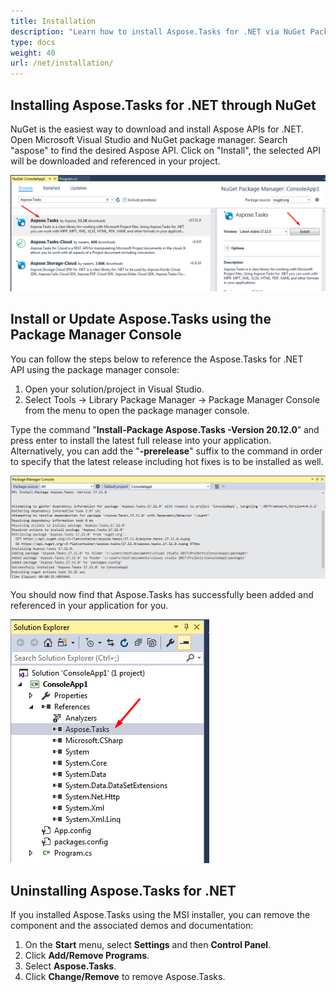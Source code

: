 ```yaml
---
title: Installation
description: "Learn how to install Aspose.Tasks for .NET via NuGet Package Manager."
type: docs
weight: 40
url: /net/installation/
---
```


## **Installing Aspose.Tasks for .NET through NuGet**
NuGet is the easiest way to download and install Aspose APIs for .NET. Open Microsoft Visual Studio and NuGet package manager. Search "aspose" to find the desired Aspose API. Click on "Install", the selected API will be downloaded and referenced in your project.

![Aspose.Tasks for .NET NuGet installation step one](installation_1.png)

## **Install or Update Aspose.Tasks using the Package Manager Console**
You can follow the steps below to reference the Aspose.Tasks for .NET API using the package manager console:

1. Open your solution/project in Visual Studio.
2. Select Tools -> Library Package Manager -> Package Manager Console from the menu to open the package manager console.

Type the command "**Install-Package Aspose.Tasks -Version 20.12.0**” and press enter to install the latest full release into your application. Alternatively, you can add the "**-prerelease**" suffix to the command in order to specify that the latest release including hot fixes is to be installed as well.

![Aspose.Tasks for .NET NuGet installation step two](installation_2.png)

You should now find that Aspose.Tasks has successfully been added and referenced in your application for you.

![Aspose.Tasks for .NET NuGet installation step three](installation_3.png)

## **Uninstalling Aspose.Tasks for .NET**
If you installed Aspose.Tasks using the MSI installer, you can remove the component and the associated demos and documentation:

1. On the **Start** menu, select **Settings** and then **Control Panel**.
2. Click **Add/Remove Programs**.
3. Select **Aspose.Tasks**.
4. Click **Change/Remove** to remove Aspose.Tasks.
